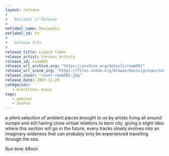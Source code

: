 ```yaml
---
layout: release
#
#   Netlabel of Release
#
netlabel_name: Realaudio
netlabel_id: ra
#
#   Release Info
#
release_title: Liquid Times
release_artist: Various Artists
release_id: raam001
release_url_archive_org: "https://archive.org/details/raam001"
release_url_scene_org: "https://files.scene.org/browse/music/groups/realaudio/"
release_cover: "cover-raam001.jpg"
release_date: 2003-11-20
categories:
   - electronic music
tags:
   - ambient
   - techno
---
```

a silent selection of ambient pieces brought to us by artists living all around europe and still having close virtual relations to bern city.
giving a slight idea where this section will go in the future, every tracks slowly evolves into an imaginary wideness that can probably only be experienced travelling through the sea.

Run time 48min